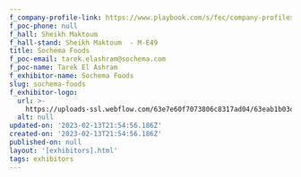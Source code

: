 ```yaml
---
f_company-profile-link: https://www.playbook.com/s/fec/company-profiles
f_poc-phone: null
f_hall: Sheikh Maktoum
f_hall-stand: Sheikh Maktoum  - M-E49
title: Sochema Foods
f_poc-email: tarek.elashram@sochema.com
f_poc-name: Tarek El Ashram
f_exhibitor-name: Sochema Foods
slug: sochema-foods
f_exhibitor-logo:
  url: >-
    https://uploads-ssl.webflow.com/63e7e60f7073806c8317ad04/63eab1b03d0daf0c3268c4a4_M2MyZg.jpeg
  alt: null
updated-on: '2023-02-13T21:54:56.186Z'
created-on: '2023-02-13T21:54:56.186Z'
published-on: null
layout: '[exhibitors].html'
tags: exhibitors
---
```



